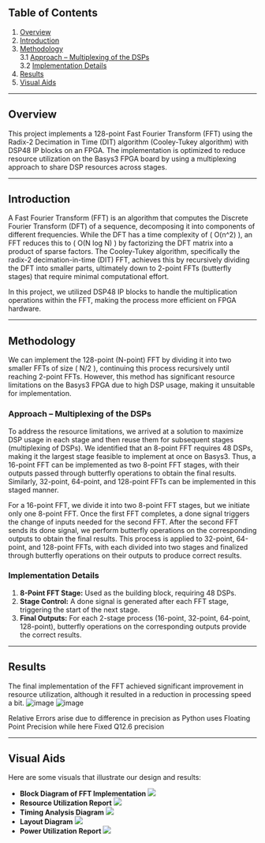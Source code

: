 ## Table of Contents

1. [Overview](#overview)  
2. [Introduction](#introduction)  
3. [Methodology](#methodology)  
   3.1 [Approach – Multiplexing of the DSPs](#approach---multiplexing-of-the-dsps)  
   3.2 [Implementation Details](#implementation-details)  
4. [Results](#results)  
5. [Visual Aids](#visual-aids)  


---

## Overview

This project implements a 128-point Fast Fourier Transform (FFT) using the Radix-2 Decimation in Time (DIT) algorithm (Cooley-Tukey algorithm) with DSP48 IP blocks on an FPGA. The implementation is optimized to reduce resource utilization on the Basys3 FPGA board by using a multiplexing approach to share DSP resources across stages.

---
## Introduction
A Fast Fourier Transform (FFT) is an algorithm that computes the Discrete Fourier Transform (DFT) of a sequence, decomposing it into components of different frequencies. While the DFT has a time complexity of \( O(n^2) \), an FFT reduces this to 
\( O(N log N) \) by factorizing the DFT matrix into a product of sparse factors. The Cooley-Tukey algorithm, specifically the radix-2 decimation-in-time (DIT) FFT, achieves this by recursively dividing the DFT into smaller parts, ultimately down to 2-point FFTs (butterfly stages) that require minimal computational effort.

In this project, we utilized DSP48 IP blocks to handle the multiplication operations within the FFT, making the process more efficient on FPGA hardware.

---

## Methodology

We can implement the 128-point (N-point) FFT by dividing it into two smaller FFTs of size \( N/2 \), continuing this process recursively until reaching 2-point FFTs. However, this method has significant resource limitations on the Basys3 FPGA due to high DSP usage, making it unsuitable for implementation.


### Approach – Multiplexing of the DSPs

To address the resource limitations, we arrived at a solution to maximize DSP usage in each stage and then reuse them for subsequent stages (multiplexing of DSPs). We identified that an 8-point FFT requires 48 DSPs, making it the largest stage feasible to implement at once on Basys3. Thus, a 16-point FFT can be implemented as two 8-point FFT stages, with their outputs passed through butterfly operations to obtain the final results. Similarly, 32-point, 64-point, and 128-point FFTs can be implemented in this staged manner.

For a 16-point FFT, we divide it into two 8-point FFT stages, but we initiate only one 8-point FFT. Once the first FFT completes, a done signal triggers the change of inputs needed for the second FFT. After the second FFT sends its done signal, we perform butterfly operations on the corresponding outputs to obtain the final results. This process is applied to 32-point, 64-point, and 128-point FFTs, with each divided into two stages and finalized through butterfly operations on their outputs to produce correct results.
### Implementation Details

1. **8-Point FFT Stage:** Used as the building block, requiring 48 DSPs.
2. **Stage Control:** A done signal is generated after each FFT stage, triggering the start of the next stage.
3. **Final Outputs:** For each 2-stage process (16-point, 32-point, 64-point, 128-point), butterfly operations on the corresponding outputs provide the correct results.

---

## Results

The final implementation of the FFT achieved significant improvement in resource utilization, although it resulted in a reduction in processing speed a bit.
![image](https://github.com/user-attachments/assets/25fe8ed6-7985-4774-9116-0a9c96a9ceb1)
![image](https://github.com/user-attachments/assets/973ca5f7-6f08-4a3f-960f-71535dc33dad)

Relative Errors arise due to difference in precision as Python uses Floating Point Precision while here Fixed Q12.6 precision

---

## Visual Aids

Here are some visuals that illustrate our design and results:

- **Block Diagram of FFT Implementation**
 ![](https://github.com/user-attachments/assets/0878c9d0-51cc-4512-badf-8150d2512c56)
- **Resource Utilization Report**
 ![](https://github.com/user-attachments/assets/3239d428-f4bc-4b05-8d87-6b158317a092)
- **Timing Analysis Diagram**
  ![](https://github.com/user-attachments/assets/b466bd3d-d831-48f8-a7cf-602d27ad412f)
- **Layout Diagram**
 ![](https://github.com/user-attachments/assets/acc8dd82-0573-4972-89d0-475fc1e6d196)
- **Power Utilization Report**
  ![](https://github.com/user-attachments/assets/72b330b7-86b8-417b-a8f3-70497d8091d9)

